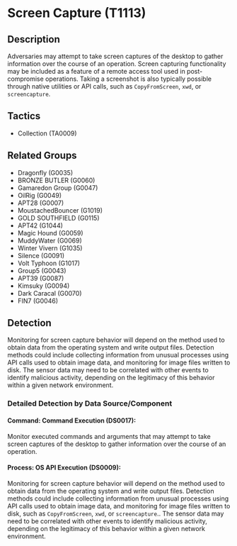 # Screen Capture (T1113)

## Description
Adversaries may attempt to take screen captures of the desktop to gather information over the course of an operation. Screen capturing functionality may be included as a feature of a remote access tool used in post-compromise operations. Taking a screenshot is also typically possible through native utilities or API calls, such as ```CopyFromScreen```, ```xwd```, or ```screencapture```.


## Tactics
- Collection (TA0009)

## Related Groups
- Dragonfly (G0035)
- BRONZE BUTLER (G0060)
- Gamaredon Group (G0047)
- OilRig (G0049)
- APT28 (G0007)
- MoustachedBouncer (G1019)
- GOLD SOUTHFIELD (G0115)
- APT42 (G1044)
- Magic Hound (G0059)
- MuddyWater (G0069)
- Winter Vivern (G1035)
- Silence (G0091)
- Volt Typhoon (G1017)
- Group5 (G0043)
- APT39 (G0087)
- Kimsuky (G0094)
- Dark Caracal (G0070)
- FIN7 (G0046)

## Detection
Monitoring for screen capture behavior will depend on the method used to obtain data from the operating system and write output files. Detection methods could include collecting information from unusual processes using API calls used to obtain image data, and monitoring for image files written to disk. The sensor data may need to be correlated with other events to identify malicious activity, depending on the legitimacy of this behavior within a given network environment.

### Detailed Detection by Data Source/Component
#### Command: Command Execution (DS0017): 
Monitor executed commands and arguments that may attempt to take screen captures of the desktop to gather information over the course of an operation.

#### Process: OS API Execution (DS0009): 
Monitoring for screen capture behavior will depend on the method used to obtain data from the operating system and write output files. Detection methods could include collecting information from unusual processes using API calls used to obtain image data, and monitoring for image files written to disk, such as ```CopyFromScreen```, ```xwd```, or ```screencapture```.. The sensor data may need to be correlated with other events to identify malicious activity, depending on the legitimacy of this behavior within a given network environment.

